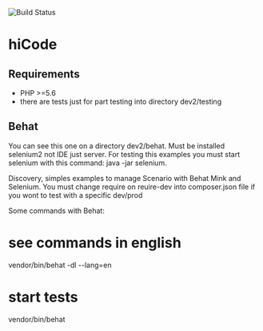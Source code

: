 ![Build Status](https://travis-ci.org/Antoine07/hiCode.svg?branch=master)

# hiCode

## Requirements

* PHP >=5.6 
* there are tests just for part testing into directory dev2/testing

## Behat

You can see this one on a directory dev2/behat. Must be installed selenium2 not IDE just server.
For testing this examples you must start selenium with this command: java -jar selenium.

Discovery, simples examples to manage Scenario with Behat Mink and Selenium.
You must change require on reuire-dev into composer.json file if you wont to test with a specific dev/prod

Some commands with Behat:

# see commands in english
vendor/bin/behat -dl --lang=en

# start tests
 vendor/bin/behat